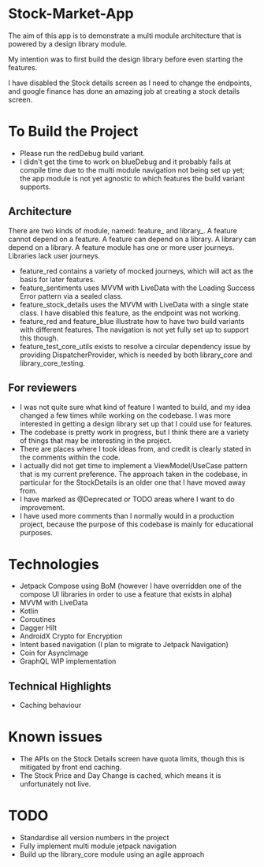 # Stock-Market-App
The aim of this app is to demonstrate a multi module architecture that is powered by a design library module.

My intention was to first build the design library before even starting the features.

I have disabled the Stock details screen as I need to change the endpoints, and google finance has done an amazing job at creating a stock details screen.

# To Build the Project

- Please run the redDebug build variant. 
- I didn't get the time to work on blueDebug and it probably fails at compile time due to the multi module navigation not being set up yet; the app module is not yet agnostic to which features the build variant supports. 

## Architecture

There are two kinds of module, named: feature_ and library_. A feature cannot depend on a feature. A feature can depend on a library. A library can depend on a library. A feature module has one or more user journeys. Libraries lack user journeys.

- feature_red contains a variety of mocked journeys, which will act as the basis for later features.
- feature_sentiments uses MVVM with LiveData with the Loading Success Error pattern via a sealed class.
- feature_stock_details uses the MVVM with LiveData with a single state class. I have disabled this feature, as the endpoint was not working.
- feature_red and feature_blue illustrate how to have two build variants with different features. The navigation is not yet fully set up to support this though.
- feature_test_core_utils exists to resolve a circular dependency issue by providing DispatcherProvider, which is needed by both library_core and library_core_testing.

## For reviewers
- I was not quite sure what kind of feature I wanted to build, and my idea changed a few times while working on the codebase. I was more interested in getting a design library set up that I could use for features.
- The codebase is pretty work in progress, but I think there are a variety of things that may be interesting in the project.
- There are places where I took ideas from, and credit is clearly stated in the comments within the code.
- I actually did not get time to implement a ViewModel/UseCase pattern that is my current preference. The approach taken in the codebase, in particular for the StockDetails is an older one that I have moved away from. 
- I have marked as @Deprecated or TODO areas where I want to do improvement.
- I have used more comments than I normally would in a production project, because the purpose of this codebase is mainly for educational purposes.

# Technologies
- Jetpack Compose using BoM (however I have overridden one of the compose UI libraries in order to use a feature that exists in alpha)
- MVVM with LiveData
- Kotlin
- Coroutines
- Dagger Hilt
- AndroidX Crypto for Encryption
- Intent based navigation (I plan to migrate to Jetpack Navigation)
- Coin for AsyncImage
- GraphQL WIP implementation

## Technical Highlights
- Caching behaviour

# Known issues
- The APIs on the Stock Details screen have quota limits, though this is mitigated by front end caching.
- The Stock Price and Day Change is cached, which means it is unfortunately not live.

# TODO
- Standardise all version numbers in the project
- Fully implement multi module jetpack navigation
- Build up the library_core module using an agile approach